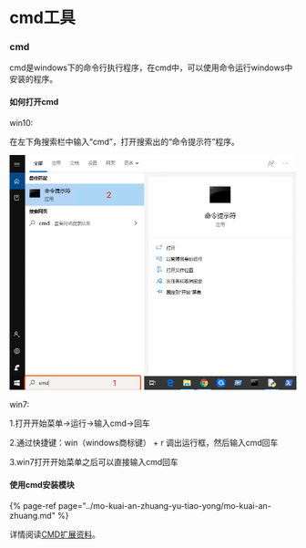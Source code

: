 # cmd工具

### cmd

cmd是windows下的命令行执行程序，在cmd中，可以使用命令运行windows中安装的程序。

#### 如何打开cmd

win10:

在左下角搜索栏中输入“cmd”，打开搜索出的“命令提示符”程序。

![](../../.gitbook/assets/image%20%2820%29.png)

win7:

1.打开开始菜单-&gt;运行-&gt;输入cmd-&gt;回车 

2.通过快捷键：win（windows商标键） + r 调出运行框，然后输入cmd回车 

3.win7打开开始菜单之后可以直接输入cmd回车

#### 使用cmd安装模块

{% page-ref page="../mo-kuai-an-zhuang-yu-tiao-yong/mo-kuai-an-zhuang.md" %}



详情阅读[CMD扩展资料](https://lellansin.wordpress.com/2012/12/15/cmd%E5%BA%94%E7%94%A8%E5%9F%BA%E7%A1%80-%E6%89%AB%E7%9B%B2%E6%95%99%E7%A8%8B/)。

